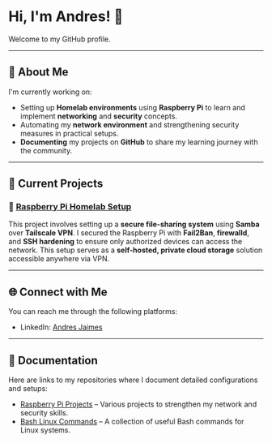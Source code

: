 # Hi, I'm Andres! 👋

Welcome to my GitHub profile.

---

## 🚀 About Me

I'm currently working on:
- Setting up **Homelab environments** using **Raspberry Pi** to learn and implement **networking** and **security** concepts.
- Automating my **network environment** and strengthening security measures in practical setups.
- **Documenting** my projects on **GitHub** to share my learning journey with the community.

---

## 🔧 Current Projects

### 🔐 [Raspberry Pi Homelab Setup](https://github.com/AJprogramming123/Raspberry-Pi)

This project involves setting up a **secure file-sharing system** using **Samba** over **Tailscale VPN**. I secured the Raspberry Pi with **Fail2Ban**, **firewalld**, and **SSH hardening** to ensure only authorized devices can access the network. This setup serves as a **self-hosted, private cloud storage** solution accessible anywhere via VPN.

---

## 🌐 Connect with Me

You can reach me through the following platforms:
- LinkedIn: [Andres Jaimes](https://www.linkedin.com/in/andresjaimes17)

---

## 📄 Documentation

Here are links to my repositories where I document detailed configurations and setups:
- [Raspberry Pi Projects](https://github.com/AJprogramming123/Raspberry-Pi) – Various projects to strengthen my network and security skills.
- [Bash Linux Commands](https://github.com/AJprogramming123/Bash-Linux) – A collection of useful Bash commands for Linux systems.
